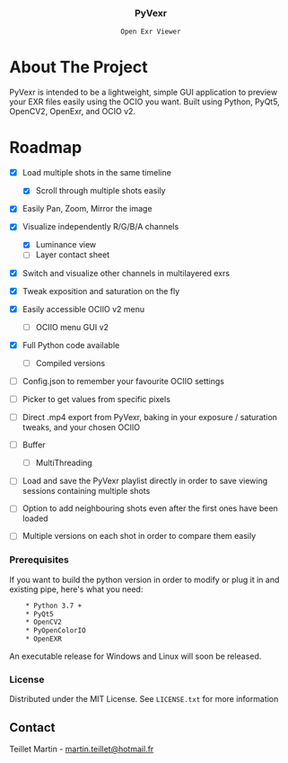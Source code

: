 <br />
<div align="center">
	<h3 align="center">PyVexr</h3>
	
	Open Exr Viewer
</div>


# About The Project
PyVexr is intended to be a lightweight, simple GUI application to preview your EXR files easily using the OCIO you want.
Built using Python, PyQt5, OpenCV2, OpenExr, and OCIO v2.


# Roadmap
- [x] Load multiple shots in the same timeline
	- [x] Scroll through multiple shots easily
- [x] Easily Pan, Zoom, Mirror the image
- [x] Visualize independently R/G/B/A channels 
	- [x] Luminance view
	- [ ] Layer contact sheet
- [x] Switch and visualize other channels in multilayered exrs
- [x] Tweak exposition and saturation on the fly
- [x] Easily accessible OCIIO v2 menu
	- [ ] OCIIO menu GUI v2
- [x] Full Python code available
	- [ ] Compiled versions
- [ ] Config.json to remember your favourite OCIIO settings
- [ ] Picker to get values from specific pixels
- [ ] Direct .mp4 export from PyVexr, baking in your exposure / saturation tweaks, and your chosen OCIIO
- [ ] Buffer 
	- [ ] MultiThreading
- [ ] Load and save the PyVexr playlist directly in order to save viewing sessions containing multiple shots
- [ ] Option to add neighbouring shots even after the first ones have been loaded
- [ ] Multiple versions on each shot in order to compare them easily


### Prerequisites
If you want to build the python version in order to modify or plug it in and existing pipe, here's what you need:
```sh
	* Python 3.7 + 
	* PyQt5
	* OpenCV2
	* PyOpenColorIO
	* OpenEXR
```
An executable release for Windows and Linux will soon be released.

### License
Distributed under the MIT License. See `LICENSE.txt` for more information

## Contact
Teillet Martin - martin.teillet@hotmail.fr
